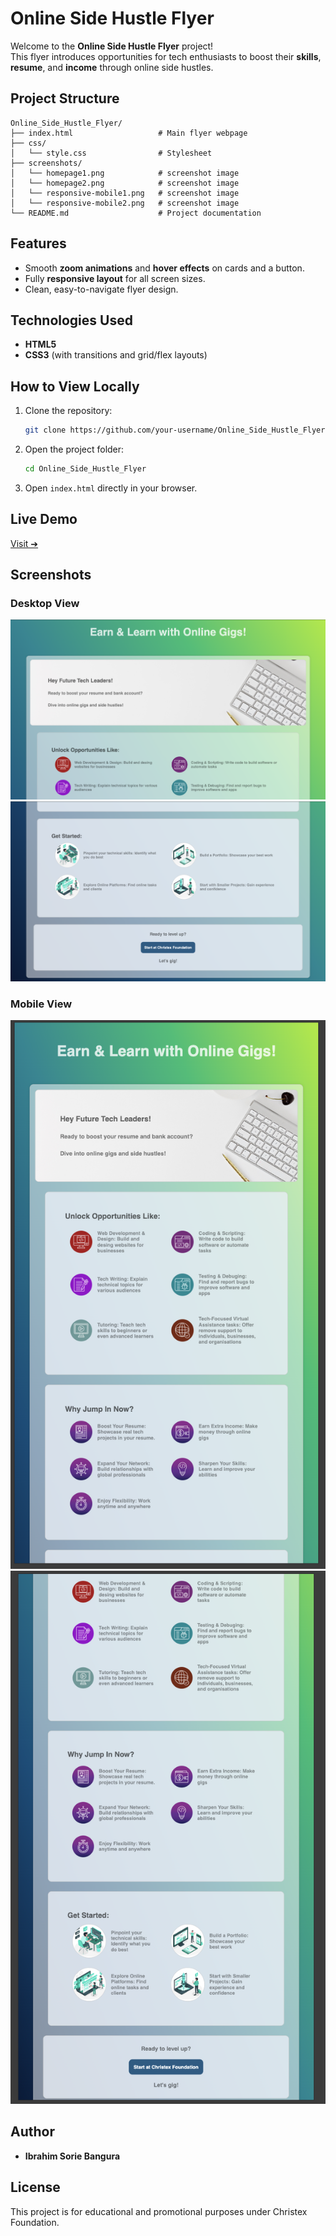 # Online Side Hustle Flyer

Welcome to the **Online Side Hustle Flyer** project!  
This flyer introduces opportunities for tech enthusiasts to boost their **skills**, **resume**, and **income** through online side hustles.

## Project Structure
```
Online_Side_Hustle_Flyer/
├── index.html                   # Main flyer webpage
├── css/
│   └── style.css                # Stylesheet
├── screenshots/
│   └── homepage1.png            # screenshot image
│   └── homepage2.png            # screenshot image
│   └── responsive-mobile1.png   # screenshot image
│   └── responsive-mobile2.png   # screenshot image
└── README.md                    # Project documentation
```

## Features
- Smooth **zoom animations** and **hover effects** on cards and a button.
- Fully **responsive layout** for all screen sizes.
- Clean, easy-to-navigate flyer design.

## Technologies Used
- **HTML5**  
- **CSS3** (with transitions and grid/flex layouts)  

##  How to View Locally
1. Clone the repository:
   ```bash
   git clone https://github.com/your-username/Online_Side_Hustle_Flyer.git
   ```
2. Open the project folder:
   ```bash
   cd Online_Side_Hustle_Flyer
   ```

3. Open `index.html` directly in your browser.
## Live Demo
[Visit ➔](https://github.com/isbangura/Online_Side_Hustle_Flyer)

## Screenshots

### Desktop View
![Desktop View](screenshots/homepage1.png)
![Desktop View](screenshots/homepage2.png)

### Mobile View
![Mobile View](screenshots/responsive-mobile1.png)
![Mobile View](screenshots/responsive-mobile2.png)

## Author
- **Ibrahim Sorie Bangura** 

## License
This project is for educational and promotional purposes under Christex Foundation.  